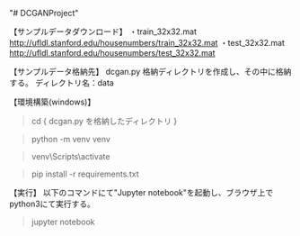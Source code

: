 "# DCGANProject" 

【サンプルデータダウンロード】
・train_32x32.mat
http://ufldl.stanford.edu/housenumbers/train_32x32.mat
・test_32x32.mat
http://ufldl.stanford.edu/housenumbers/test_32x32.mat


【サンプルデータ格納先】
dcgan.py 格納ディレクトリを作成し、その中に格納する。
ディレクトリ名：data


【環境構築(windows)】

> cd { dcgan.py を格納したディレクトリ }

> python -m venv venv

> venv\Scripts\activate

> pip install -r requirements.txt

【実行】
以下のコマンドにて"Jupyter notebook"を起動し、ブラウザ上でpython3にて実行する。

> jupyter notebook

